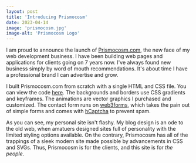 ```yaml
---
layout: post
title: 'Introducing Prismocosm'
date: 2023-04-14
image: 'prismocosm.jpg'
image-alt: 'Prismocosm Logo'
---
```


I am proud to announce the launch of [Prismocosm.com](https://prismocosm.com), the new face of my web development business. I have been building web pages and applications for clients going on 7 years now. I've always found new business simply by word of mouth recommendations. It's about time I have a professional brand I can advertise and grow.

I built Prismocosm.com from scratch with a single HTML and CSS file. You can view the code [here](https://github.com/harry-herskowitz/prismocosm). The backgrounds and borders use CSS gradients and keyframes. The animations are vector graphics I purchased and customized. The contact form runs on [web3forms](https://web3forms.com/), which takes the pain out of simple forms and comes with [hCaptcha](https://www.hcaptcha.com/) to prevent spam.

As you can see, my personal site isn't flashy. My blog design is an ode to the old web, when amatuers designed sites full of personality with the limited styling options available. On the contrary, Prismocosm has all of the trappings of a sleek modern site made possible by advancements in CSS and SVGs. Thus, Prismocosm is for the clients, and this site is for _the people_.
